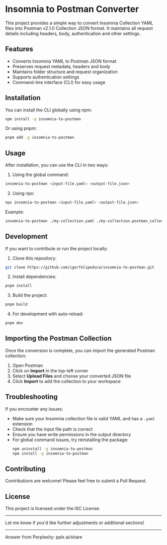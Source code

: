 # Insomnia to Postman Converter

This project provides a simple way to convert Insomnia Collection YAML files into Postman v2.1.0 Collection JSON format. It maintains all request details including headers, body, authentication and other settings.

## Features

- Converts Insomnia YAML to Postman JSON format
- Preserves request metadata, headers and body
- Maintains folder structure and request organization
- Supports authentication settings
- Command-line interface (CLI) for easy usage

## Installation

You can install the CLI globally using npm:

```bash
npm install -g insomnia-to-postman
```

Or using pnpm:

```bash
pnpm add -g insomnia-to-postman
```

## Usage

After installation, you can use the CLI in two ways:

1. Using the global command:
```bash
insomnia-to-postman <input-file.yaml> <output-file.json>
```

2. Using npx:
```bash
npx insomnia-to-postman <input-file.yaml> <output-file.json>
```

Example:
```bash
insomnia-to-postman ./my-collection.yaml ./my-collection.postman_collection.json
```

## Development

If you want to contribute or run the project locally:

1. Clone this repository:
```bash
git clone https://github.com/igorfelipeduca/insomnia-to-postman.git
```

2. Install dependencies:
```bash
pnpm install
```

3. Build the project:
```bash
pnpm build
```

4. For development with auto-reload:
```bash
pnpm dev
```

## Importing the Postman Collection

Once the conversion is complete, you can import the generated Postman collection:

1. Open Postman
2. Click on **Import** in the top-left corner
3. Select **Upload Files** and choose your converted JSON file
4. Click **Import** to add the collection to your workspace

## Troubleshooting

If you encounter any issues:

- Make sure your Insomnia collection file is valid YAML and has a `.yaml` extension
- Check that the input file path is correct
- Ensure you have write permissions in the output directory
- For global command issues, try reinstalling the package:
  ```bash
  npm uninstall -g insomnia-to-postman
  npm install -g insomnia-to-postman
  ```

## Contributing

Contributions are welcome! Please feel free to submit a Pull Request.

## License

This project is licensed under the ISC License.

---

Let me know if you'd like further adjustments or additional sections!

---
Answer from Perplexity: pplx.ai/share


